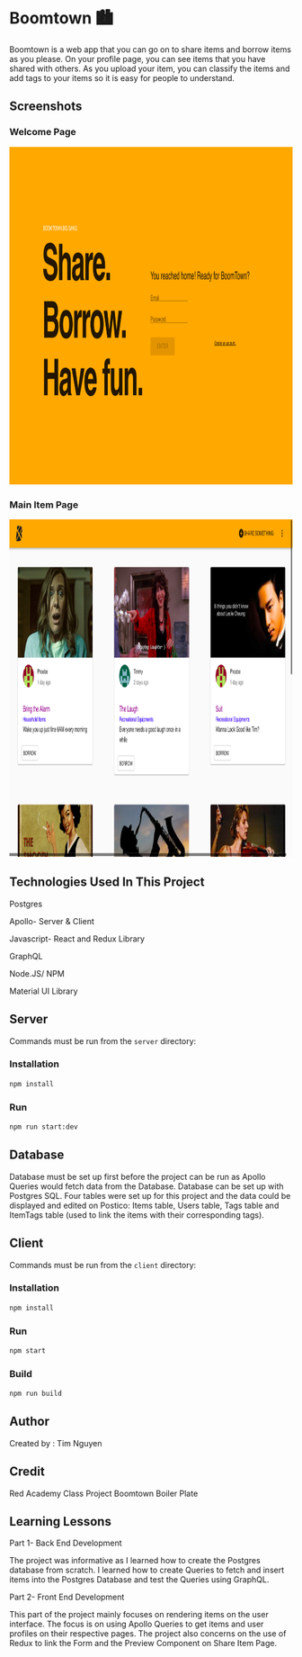 # Boomtown 🏙

Boomtown is a web app that you can go on to share items and borrow items as you please. On your profile page, you can see items that you have shared with others. As you upload your item, you can classify the items and add tags to your items so it is easy for people to understand. 

## Screenshots

### Welcome Page

<img src="./screenshots/boomtown-login.png" width="1200" height="600">

### Main Item Page

<img src="./screenshots/boomtown-items.png" width="1200" height="600">

## Technologies Used In This Project

Postgres

Apollo- Server & Client

Javascript- React and Redux Library

GraphQL

Node.JS/ NPM

Material UI Library

## Server

Commands must be run from the `server` directory:

### Installation

```bash
npm install
```

### Run

```bash
npm run start:dev
```

## Database

Database must be set up first before the project can be run as Apollo Queries would fetch data from the Database. Database can be set up with Postgres SQL. Four tables were set up for this project and the data could be displayed and edited on Postico: Items table, Users table, Tags table and ItemTags table (used to link the items with their corresponding tags).

## Client

Commands must be run from the `client` directory:

### Installation

```bash
npm install
```

### Run

```bash
npm start
```

### Build

```bash
npm run build
```

## Author

Created by : Tim Nguyen

## Credit

Red Academy Class Project Boomtown Boiler Plate

## Learning Lessons

Part 1- Back End Development

The project was informative as I learned how to create the Postgres database from scratch. I learned how to create Queries to fetch and insert items into the Postgres Database and test the Queries using GraphQL.

Part 2- Front End Development

This part of the project mainly focuses on rendering items on the user interface. The focus is on using Apollo Queries to get items and user profiles on their respective pages. The project also concerns on the use of Redux to link the Form and the Preview Component on Share Item Page.
